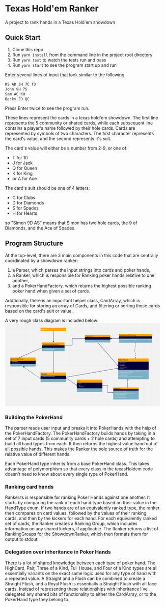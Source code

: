 # Texas Hold'em Ranker

A project to rank hands in a Texas Hold'em showdown

## Quick Start
1. Clone this repo
2. Run `yarn install` from the command line in the project root directory
3. Run `yarn test` to watch the tests run and pass
4. Run `yarn start` to see the program start up and run

Enter several lines of input that look similar to the following:
```
KS AD 3H 7C TD
John 9H 7S
Sam AC KH
Becky JD QC
```

Press Enter twice to see the program run.

These lines represent the cards in a texas hold'em showdown. The first line represents
the 5 community or shared cards, while each subsequent line contains a player's name followed by their
hole cards. Cards are represented by symbols of two characters. The first character represents the card's
value, and the second represents it's suit.

The card's value will either be a number from 2-9, or one of:
 - T for 10
 - J for Jack
 - Q for Queen
 - K for King
 - or A for Ace

The card's suit should be one of 4 letters:
 - C for Clubs
 - D for Diamonds
 - S for Spades
 - H for Hearts

so "Simon 9D AS" means that Simon has two hole cards, the 9 of Diamonds, and the Ace of Spades.

## Program Structure

At the top-level, there are 3 main components in this code that are centrally coordinated by a showdown ranker:
1. a Parser, which parses the input strings into cards and poker hands,
2. a Ranker, which is responsible for Ranking poker hands relative to one another,
3. and a PokerHandFactory, which returns the highest possible ranking poker hand when given a set of cards.

Addtionally, there is an important helper class, CardArray, which is responsible for storing an array of Cards, 
and filtering or sorting those cards based on the card's suit or value.

A very rough class diagram is included below:
![A UML diagram](./class_diagram.png)

### Building the PokerHand
The parser reads user input and breaks it into PokerHands with the help of the PokerHandFactory. The PokerHandFactory
builds hands by taking in a set of 7 input cards (5 community cards + 2 hole cards) and attempting to build all hand types
from each. It then returns the highest value hand out of all possible hands. This makes the Ranker the sole source of truth
for the relative value of different hands.

Each PokerHand type inherits from a base PokerHand class. This takes advantage of polymorphism so that every class in the 
texasHoldem code doesn't need to know about every single type of PokerHand.

### Ranking card hands
Ranker.ts is responsible for ranking Poker Hands against one another. It starts by comparing the rank of each hand type 
based on their value in the HandType enum. If two hands are of an equivalently ranked type, the ranker then compares on 
card values, followed by the values of their ranking cards, and then by the kickers for each hand. For each equivalently
ranked set of cards, the Ranker creates a Ranking Group, which includes information on any shared kickers, if applicable.
The Ranker returns a list of RankingGroups for the ShowdownRanker, which then formats them for output to stdout. 

### Delegation over inheritance in Poker Hands
There is a lot of shared knowledge between each type of poker hand. The HighCard, Pair, Three of a Kind, Full House,
and Four of a Kind types are all essentially variants on the exact same logic used for any type of hand with a repeated
value. A Straight and a Flush can be combined to create a Straight Flush, and a Royal Flush is essentially a Straight 
Flush with all face cards. Instead of representing these relationships with inheritance I've delegated any shared bits of
functionality to either the CardArray, or to the PokerHand type they belong to.




